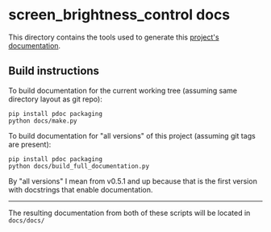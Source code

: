 # screen_brightness_control docs

This directory contains the tools used to generate this [project's documentation](https://crozzers.github.io/screen_brightness_control).


## Build instructions

To build documentation for the current working tree (assuming same directory layout as git repo):
```
pip install pdoc packaging
python docs/make.py
```

To build documentation for "all versions" of this project (assuming git tags are present):
```
pip install pdoc packaging
python docs/build_full_documentation.py
```
By "all versions" I mean from v0.5.1 and up because that is the first version with docstrings that enable documentation.

---
The resulting documentation from both of these scripts will be located in `docs/docs/`